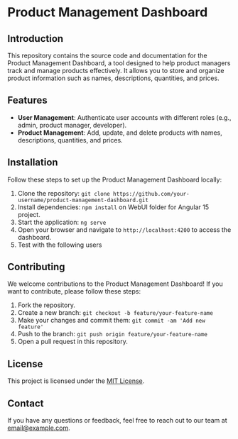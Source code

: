 # Product Management Dashboard

## Introduction
This repository contains the source code and documentation for the Product Management Dashboard, a tool designed to help product managers track and manage products effectively. It allows you to store and organize product information such as names, descriptions, quantities, and prices.

## Features
- **User Management**: Authenticate user accounts with different roles (e.g., admin, product manager, developer).
- **Product Management**: Add, update, and delete products with names, descriptions, quantities, and prices.

## Installation
Follow these steps to set up the Product Management Dashboard locally:

1. Clone the repository: `git clone https://github.com/your-username/product-management-dashboard.git`
2. Install dependencies: `npm install` on WebUI folder for Angular 15 project.
3. Start the application: `ng serve`
4. Open your browser and navigate to `http://localhost:4200` to access the dashboard.
5. Test with the following users

## Contributing
We welcome contributions to the Product Management Dashboard! If you want to contribute, please follow these steps:

1. Fork the repository.
2. Create a new branch: `git checkout -b feature/your-feature-name`
3. Make your changes and commit them: `git commit -am 'Add new feature'`
4. Push to the branch: `git push origin feature/your-feature-name`
5. Open a pull request in this repository.

## License
This project is licensed under the [MIT License](LICENSE).

## Contact
If you have any questions or feedback, feel free to reach out to our team at [email@example.com](mailto:email@example.com).
